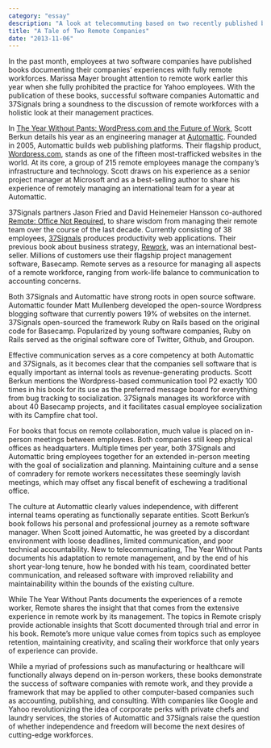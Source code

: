 ```yaml
---
category: "essay"
description: "A look at telecommuting based on two recently published books, The Year without Pants by Scott Berkun of Automattic, and Remote by Jason Fried and David Heinemeier Hansson of 37Signals"
title: "A Tale of Two Remote Companies"
date: "2013-11-06"
---
```

In the past month, employees at two software companies have published books documenting their companies’ experiences with fully remote workforces. Marissa Mayer brought attention to remote work earlier this year when she fully prohibited the practice for Yahoo employees. With the publication of these books, successful software companies Automattic and 37Signals bring a soundness to the discussion of remote workforces with a holistic look at their management practices.

In [The Year Without Pants: WordPress.com and the Future of Work](http://www.amazon.com/gp/product/1118660633/ref=as_li_qf_sp_asin_tl?ie=UTF8&camp=1789&creative=9325&creativeASIN=1118660633&linkCode=as2&tag=sagacionlook-20), Scott Berkun details his year as an engineering manager at [Automattic](http://automattic.com/). Founded in 2005, Automattic builds web publishing platforms. Their flagship product, [Wordpress.com](http://wordpress.com), stands as one of the fifteen most-trafficked websites in the world. At its core, a group of 215 remote employees manage the company’s infrastructure and technology. Scott draws on his experience as a senior project manager at Microsoft and as a best-selling author to share his experience of remotely managing an international team for a year at Automattic. 

37Signals partners Jason Fried and David Heinemeier Hansson co-authored [Remote: Office Not Required](http://www.amazon.com/gp/product/0804137501/ref=as_li_qf_sp_asin_tl?ie=UTF8&camp=1789&creative=9325&creativeASIN=0804137501&linkCode=as2&tag=sagacionlook-20), to share wisdom from managing their remote team over the course of the last decade. Currently consisting of 38 employees, [37Signals](http://37signals.com) produces productivity web applications. Their previous book about business strategy, [Rework](http://www.amazon.com/gp/product/0307463745/ref=as_li_qf_sp_asin_tl?ie=UTF8&camp=1789&creative=9325&creativeASIN=0307463745&linkCode=as2&tag=sagacionlook-20), was an international best-seller. Millions of customers use their flagship project management software, Basecamp. Remote serves as a resource for managing all aspects of a remote workforce, ranging from work-life balance to communication to accounting concerns. 

Both 37Signals and Automattic have strong roots in open source software. Automattic founder Matt Mullenberg developed the open-source Wordpress blogging software that currently powers 19% of websites on the internet. 37Signals open-sourced the framework Ruby on Rails based on the original code for Basecamp. Popularized by young software companies, Ruby on Rails served as the original software core of Twitter, Github, and Groupon. 

Effective communication serves as a core competency at both Automattic and 37Signals, as it becomes clear that the companies sell software that is equally important as internal tools as revenue-generating products. Scott Berkun mentions the Wordpress-based communication tool P2 exactly 100 times in his book for its use as the preferred message board for everything from bug tracking to socialization. 37Signals manages its workforce with about 40 Basecamp projects, and it facilitates casual employee socialization with its Campfire chat tool.

For books that focus on remote collaboration, much value is placed on in-person meetings between employees. Both companies still keep physical offices as headquarters. Multiple times per year, both 37Signals and Automattic bring employees together for an extended in-person meeting with the goal of socialization and planning. Maintaining culture and a sense of comradery for remote workers necessitates these seemingly lavish meetings, which may offset any fiscal benefit of eschewing a traditional office.

The culture at Automattic clearly values independence, with different internal teams operating as functionally separate entities. Scott Berkun’s book follows his personal and professional journey as a remote software manager. When Scott joined Automattic, he was greeted by a discordant environment with loose deadlines, limited communication, and poor technical accountability. New to telecommunicating, The Year Without Pants documents his adaptation to remote management, and by the end of his short year-long tenure, how he bonded with his team, coordinated better communication, and released software with improved reliability and maintainability within the bounds of the existing culture. 

While The Year Without Pants documents the experiences of a remote worker, Remote shares the insight that that comes from the extensive experience in remote work by its management. The topics in Remote crisply provide actionable insights that Scott documented through trial and error in his book. Remote’s more unique value comes from topics such as employee retention,  maintaining creativity, and scaling their workforce that only years of experience can provide.

While a myriad of professions such as manufacturing or healthcare will functionally always depend on in-person workers, these books demonstrate the success of software companies with remote work, and they provide a framework that may be applied to other computer-based companies such as accounting, publishing, and consulting. With companies like Google and Yahoo revolutionizing the idea of corporate perks with private chefs and laundry services, the stories of Automattic and 37Signals raise the question of whether independence and freedom will become the next desires of cutting-edge workforces. 

